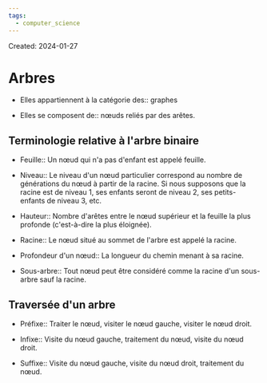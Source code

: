 ```yaml
---
tags:
  - computer_science
---
```

Created: 2024-01-27

# Arbres
- Elles appartiennent à la catégorie des:: graphes
<!--SR:!2024-03-31,38,250-->
- Elles se composent de:: nœuds reliés par des arêtes.
<!--SR:!2024-04-07,44,250-->

## Terminologie relative à l'arbre binaire
- Feuille:: Un nœud qui n'a pas d'enfant est appelé feuille.
<!--SR:!2024-03-10,29,270-->
- Niveau:: Le niveau d'un nœud particulier correspond au nombre de générations du nœud à partir de la racine. Si nous supposons que la racine est de niveau 1, ses enfants seront de niveau 2, ses petits-enfants de niveau 3, etc.
<!--SR:!2024-04-09,44,250-->
- Hauteur:: Nombre d'arêtes entre le nœud supérieur et la feuille la plus profonde (c'est-à-dire la plus éloignée).
<!--SR:!2024-04-08,40,230-->
- Racine:: Le nœud situé au sommet de l'arbre est appelé la racine.
<!--SR:!2024-03-13,31,270-->
- Profondeur d'un nœud:: La longueur du chemin menant à sa racine.
<!--SR:!2024-04-13,47,250-->
- Sous-arbre:: Tout nœud peut être considéré comme la racine d'un sous-arbre sauf la racine.
<!--SR:!2024-03-04,24,250-->

## Traversée d'un arbre
- Préfixe:: Traiter le nœud, visiter le nœud gauche, visiter le nœud droit.
<!--SR:!2024-03-24,34,250-->
- Infixe:: Visite du nœud gauche, traitement du nœud, visite du nœud droit.
<!--SR:!2024-04-08,44,250-->
- Suffixe:: Visite du nœud gauche, visite du nœud droit, traitement du nœud.
<!--SR:!2024-04-04,42,250-->